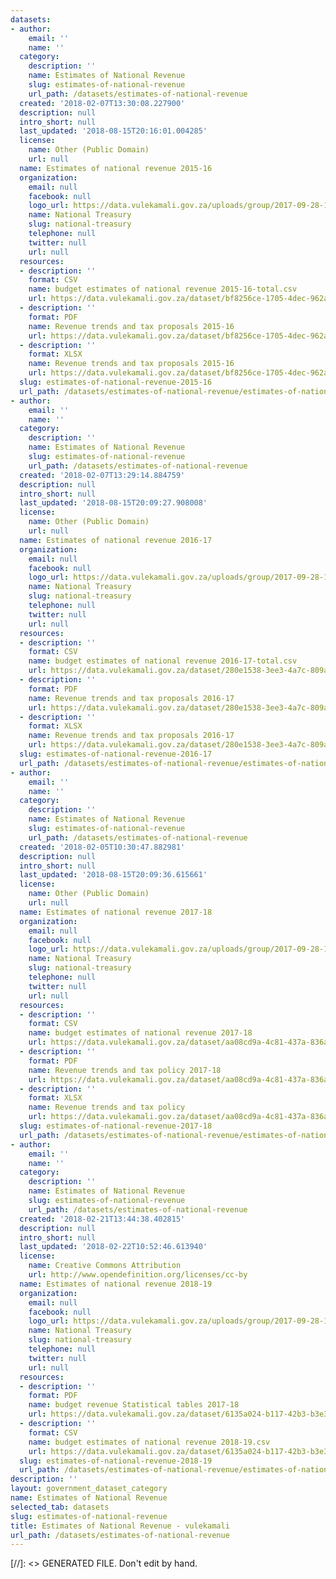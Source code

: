 ```yaml
---
datasets:
- author:
    email: ''
    name: ''
  category:
    description: ''
    name: Estimates of National Revenue
    slug: estimates-of-national-revenue
    url_path: /datasets/estimates-of-national-revenue
  created: '2018-02-07T13:30:08.227900'
  description: null
  intro_short: null
  last_updated: '2018-08-15T20:16:01.004285'
  license:
    name: Other (Public Domain)
    url: null
  name: Estimates of national revenue 2015-16
  organization:
    email: null
    facebook: null
    logo_url: https://data.vulekamali.gov.za/uploads/group/2017-09-28-151852.487803treasury-logo.jpg
    name: National Treasury
    slug: national-treasury
    telephone: null
    twitter: null
    url: null
  resources:
  - description: ''
    format: CSV
    name: budget estimates of national revenue 2015-16-total.csv
    url: https://data.vulekamali.gov.za/dataset/bf8256ce-1705-4dec-962a-5059dda70325/resource/c484cd2b-da4e-4e71-aca8-f23989d0f3e0/download/budget-estimates-of-national-revenue-2015-16-total.csv
  - description: ''
    format: PDF
    name: Revenue trends and tax proposals 2015-16
    url: https://data.vulekamali.gov.za/dataset/bf8256ce-1705-4dec-962a-5059dda70325/resource/f02cd77a-283e-4076-b7e4-7ce45e3610be/download/chapter-4.pdf
  - description: ''
    format: XLSX
    name: Revenue trends and tax proposals 2015-16
    url: https://data.vulekamali.gov.za/dataset/bf8256ce-1705-4dec-962a-5059dda70325/resource/481edd16-ac02-4076-89d0-fb1edc57da71/download/annexure-g.xls
  slug: estimates-of-national-revenue-2015-16
  url_path: /datasets/estimates-of-national-revenue/estimates-of-national-revenue-2015-16
- author:
    email: ''
    name: ''
  category:
    description: ''
    name: Estimates of National Revenue
    slug: estimates-of-national-revenue
    url_path: /datasets/estimates-of-national-revenue
  created: '2018-02-07T13:29:14.884759'
  description: null
  intro_short: null
  last_updated: '2018-08-15T20:09:27.908008'
  license:
    name: Other (Public Domain)
    url: null
  name: Estimates of national revenue 2016-17
  organization:
    email: null
    facebook: null
    logo_url: https://data.vulekamali.gov.za/uploads/group/2017-09-28-151852.487803treasury-logo.jpg
    name: National Treasury
    slug: national-treasury
    telephone: null
    twitter: null
    url: null
  resources:
  - description: ''
    format: CSV
    name: budget estimates of national revenue 2016-17-total.csv
    url: https://data.vulekamali.gov.za/dataset/280e1538-3ee3-4a7c-809a-98b96f07dd70/resource/69b54066-00e0-4d7b-8b33-1ccbace5ba8e/download/budget-estimates-of-national-revenue-2016-17-total.csv
  - description: ''
    format: PDF
    name: Revenue trends and tax proposals 2016-17
    url: https://data.vulekamali.gov.za/dataset/280e1538-3ee3-4a7c-809a-98b96f07dd70/resource/c3aba7ce-f324-4977-95b1-4def63e63227/download/chapter-4.pdf
  - description: ''
    format: XLSX
    name: Revenue trends and tax proposals 2016-17
    url: https://data.vulekamali.gov.za/dataset/280e1538-3ee3-4a7c-809a-98b96f07dd70/resource/d6d8d7bb-48ec-45d3-838c-24cb31772836/download/br-2016-tables-for-statistical-tables.xls
  slug: estimates-of-national-revenue-2016-17
  url_path: /datasets/estimates-of-national-revenue/estimates-of-national-revenue-2016-17
- author:
    email: ''
    name: ''
  category:
    description: ''
    name: Estimates of National Revenue
    slug: estimates-of-national-revenue
    url_path: /datasets/estimates-of-national-revenue
  created: '2018-02-05T10:30:47.882981'
  description: null
  intro_short: null
  last_updated: '2018-08-15T20:09:36.615661'
  license:
    name: Other (Public Domain)
    url: null
  name: Estimates of national revenue 2017-18
  organization:
    email: null
    facebook: null
    logo_url: https://data.vulekamali.gov.za/uploads/group/2017-09-28-151852.487803treasury-logo.jpg
    name: National Treasury
    slug: national-treasury
    telephone: null
    twitter: null
    url: null
  resources:
  - description: ''
    format: CSV
    name: budget estimates of national revenue 2017-18
    url: https://data.vulekamali.gov.za/dataset/aa08cd9a-4c81-437a-836a-d0eb74926e1f/resource/b59a852f-7ae1-4a60-a827-643b151e458f/download/budget-estimates-of-national-revenue-2017-18-total.csv
  - description: ''
    format: PDF
    name: Revenue trends and tax policy 2017-18
    url: https://data.vulekamali.gov.za/dataset/aa08cd9a-4c81-437a-836a-d0eb74926e1f/resource/239031ff-6b2b-43b7-be8f-1e6e85809438/download/chapter-4.pdf
  - description: ''
    format: XLSX
    name: Revenue trends and tax policy
    url: https://data.vulekamali.gov.za/dataset/aa08cd9a-4c81-437a-836a-d0eb74926e1f/resource/cc71f888-e0ce-409c-84e6-658b80c94d19/download/table-2-main-budget-estimates-of-national-revenue.xlsx
  slug: estimates-of-national-revenue-2017-18
  url_path: /datasets/estimates-of-national-revenue/estimates-of-national-revenue-2017-18
- author:
    email: ''
    name: ''
  category:
    description: ''
    name: Estimates of National Revenue
    slug: estimates-of-national-revenue
    url_path: /datasets/estimates-of-national-revenue
  created: '2018-02-21T13:44:38.402815'
  description: null
  intro_short: null
  last_updated: '2018-02-22T10:52:46.613940'
  license:
    name: Creative Commons Attribution
    url: http://www.opendefinition.org/licenses/cc-by
  name: Estimates of national revenue 2018-19
  organization:
    email: null
    facebook: null
    logo_url: https://data.vulekamali.gov.za/uploads/group/2017-09-28-151852.487803treasury-logo.jpg
    name: National Treasury
    slug: national-treasury
    telephone: null
    twitter: null
    url: null
  resources:
  - description: ''
    format: PDF
    name: budget revenue Statistical tables 2017-18
    url: https://data.vulekamali.gov.za/dataset/6135a024-b117-42b3-b3e3-d442272104a8/resource/98b7e5fa-43f0-4890-84d3-95fc380d0f32/download/budget-estimates-of-national-revenue-2017-18.pdf
  - description: ''
    format: CSV
    name: budget estimates of national revenue 2018-19.csv
    url: https://data.vulekamali.gov.za/dataset/6135a024-b117-42b3-b3e3-d442272104a8/resource/7ad5e908-5814-4581-a9df-a6f37c56d5bd/download/budget-estimates-of-national-revenue-2018-19.csv
  slug: estimates-of-national-revenue-2018-19
  url_path: /datasets/estimates-of-national-revenue/estimates-of-national-revenue-2018-19
description: ''
layout: government_dataset_category
name: Estimates of National Revenue
selected_tab: datasets
slug: estimates-of-national-revenue
title: Estimates of National Revenue - vulekamali
url_path: /datasets/estimates-of-national-revenue
---
```

[//]: <> GENERATED FILE. Don't edit by hand.